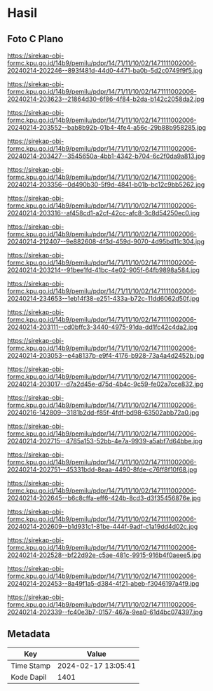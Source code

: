 # Hasil

## Foto C Plano

https://sirekap-obj-formc.kpu.go.id/14b9/pemilu/pdpr/14/71/11/10/02/1471111002006-20240214-202246--893f481d-44d0-4471-ba0b-5d2c0749f9f5.jpg

https://sirekap-obj-formc.kpu.go.id/14b9/pemilu/pdpr/14/71/11/10/02/1471111002006-20240214-203623--21864d30-6f86-4f84-b2da-b142c2058da2.jpg

https://sirekap-obj-formc.kpu.go.id/14b9/pemilu/pdpr/14/71/11/10/02/1471111002006-20240214-203552--bab8b92b-01b4-4fe4-a56c-29b88b958285.jpg

https://sirekap-obj-formc.kpu.go.id/14b9/pemilu/pdpr/14/71/11/10/02/1471111002006-20240214-203427--3545650a-4bb1-4342-b704-6c2f0da9a813.jpg

https://sirekap-obj-formc.kpu.go.id/14b9/pemilu/pdpr/14/71/11/10/02/1471111002006-20240214-203356--0d490b30-5f9d-4841-b01b-bc12c9bb5262.jpg

https://sirekap-obj-formc.kpu.go.id/14b9/pemilu/pdpr/14/71/11/10/02/1471111002006-20240214-203316--af458cd1-a2cf-42cc-afc8-3c8d54250ec0.jpg

https://sirekap-obj-formc.kpu.go.id/14b9/pemilu/pdpr/14/71/11/10/02/1471111002006-20240214-212407--9e882608-4f3d-459d-9070-4d95bd11c304.jpg

https://sirekap-obj-formc.kpu.go.id/14b9/pemilu/pdpr/14/71/11/10/02/1471111002006-20240214-203214--91bee1fd-41bc-4e02-905f-64fb9898a584.jpg

https://sirekap-obj-formc.kpu.go.id/14b9/pemilu/pdpr/14/71/11/10/02/1471111002006-20240214-234653--1eb14f38-e251-433a-b72c-11dd6062d50f.jpg

https://sirekap-obj-formc.kpu.go.id/14b9/pemilu/pdpr/14/71/11/10/02/1471111002006-20240214-203111--cd0bffc3-3440-4975-91da-dd1fc42c4da2.jpg

https://sirekap-obj-formc.kpu.go.id/14b9/pemilu/pdpr/14/71/11/10/02/1471111002006-20240214-203053--e4a8137b-e9f4-4176-b928-73a4a4d2452b.jpg

https://sirekap-obj-formc.kpu.go.id/14b9/pemilu/pdpr/14/71/11/10/02/1471111002006-20240214-203017--d7a2d45e-d75d-4b4c-9c59-fe02a7cce832.jpg

https://sirekap-obj-formc.kpu.go.id/14b9/pemilu/pdpr/14/71/11/10/02/1471111002006-20240216-142809--3181b2dd-f85f-4fdf-bd98-63502abb72a0.jpg

https://sirekap-obj-formc.kpu.go.id/14b9/pemilu/pdpr/14/71/11/10/02/1471111002006-20240214-202715--4785a153-52bb-4e7a-9939-a5abf7d64bbe.jpg

https://sirekap-obj-formc.kpu.go.id/14b9/pemilu/pdpr/14/71/11/10/02/1471111002006-20240214-202751--45331bdd-8eaa-4490-8fde-c76ff8f10f68.jpg

https://sirekap-obj-formc.kpu.go.id/14b9/pemilu/pdpr/14/71/11/10/02/1471111002006-20240214-202645--b6c8cffa-eff6-424b-8cd3-d3f35456876e.jpg

https://sirekap-obj-formc.kpu.go.id/14b9/pemilu/pdpr/14/71/11/10/02/1471111002006-20240214-202609--b1d931c1-81be-444f-9adf-c1a19dd4d02c.jpg

https://sirekap-obj-formc.kpu.go.id/14b9/pemilu/pdpr/14/71/11/10/02/1471111002006-20240214-202528--bf22d92e-c5ae-481c-9915-916b4f0aeee5.jpg

https://sirekap-obj-formc.kpu.go.id/14b9/pemilu/pdpr/14/71/11/10/02/1471111002006-20240214-202453--8a49f1a5-d384-4f21-abeb-f3046197a4f9.jpg

https://sirekap-obj-formc.kpu.go.id/14b9/pemilu/pdpr/14/71/11/10/02/1471111002006-20240214-202339--fc40e3b7-0157-467a-9ea0-61d4bc074397.jpg


## Metadata

| Key        | Value               |
| ---------- | ------------------- |
| Time Stamp | 2024-02-17 13:05:41 |
| Kode Dapil | 1401                |



